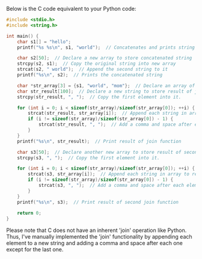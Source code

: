  Below is the C code equivalent to your Python code:

```C
#include <stdio.h>
#include <string.h>

int main() {
    char s1[] = "hello";
    printf("%s %s\n", s1, "world");  // Concatenates and prints string

    char s2[50];  // Declare a new array to store concatenated string
    strcpy(s2, s1);  // Copy the original string into new array
    strcat(s2, " world");  // Append the second string to it
    printf("%s\n", s2);  // Prints the concatenated string

    char *str_array[3] = {s1, "world", "mom"};  // Declare an array of strings
    char str_result[100];  // Declare a new string to store result of join function
    strcpy(str_result, ", ");  // Copy the first element into it.

    for (int i = 0; i < sizeof(str_array)/sizeof(str_array[0]); ++i) {
        strcat(str_result, str_array[i]);  // Append each string in array to result string
        if (i != sizeof(str_array)/sizeof(str_array[0]) - 1) {
            strcat(str_result, ", ");  // Add a comma and space after each element except the last one.
        }
    }
    printf("%s\n", str_result);  // Print result of join function

    char s3[50];  // Declare another new array to store result of second join
    strcpy(s3, ", ");  // Copy the first element into it.

    for (int i = 0; i < sizeof(str_array)/sizeof(str_array[0]); ++i) {
        strcat(s3, str_array[i]);  // Append each string in array to result string
        if (i != sizeof(str_array)/sizeof(str_array[0]) - 1) {
            strcat(s3, ", ");  // Add a comma and space after each element except the last one.
        }
    }
    printf("%s\n", s3);  // Print result of second join function
    
    return 0;
}
```
Please note that C does not have an inherent 'join' operation like Python. Thus, I've manually implemented the 'join' functionality by appending each element to a new string and adding a comma and space after each one except for the last one.
